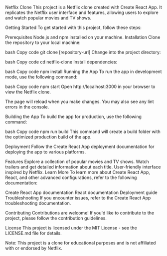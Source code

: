 
Netflix Clone
This project is a Netflix clone created with Create React App. It replicates the Netflix user interface and features, allowing users to explore and watch popular movies and TV shows.

Getting Started
To get started with this project, follow these steps:

Prerequisites
Node.js and npm installed on your machine.
Installation
Clone the repository to your local machine:

bash
Copy code
git clone [repository-url]
Change into the project directory:

bash
Copy code
cd netflix-clone
Install dependencies:

bash
Copy code
npm install
Running the App
To run the app in development mode, use the following command:

bash
Copy code
npm start
Open http://localhost:3000 in your browser to view the Netflix clone.

The page will reload when you make changes. You may also see any lint errors in the console.

Building the App
To build the app for production, use the following command:

bash
Copy code
npm run build
This command will create a build folder with the optimized production build of the app.

Deployment
Follow the Create React App deployment documentation for deploying the app to various platforms.

Features
Explore a collection of popular movies and TV shows.
Watch trailers and get detailed information about each title.
User-friendly interface inspired by Netflix.
Learn More
To learn more about Create React App, React, and other advanced configurations, refer to the following documentation:

Create React App documentation
React documentation
Deployment guide
Troubleshooting
If you encounter issues, refer to the Create React App troubleshooting documentation.

Contributing
Contributions are welcome! If you'd like to contribute to the project, please follow the contribution guidelines.

License
This project is licensed under the MIT License - see the LICENSE.md file for details.

Note: This project is a clone for educational purposes and is not affiliated with or endorsed by Netflix.